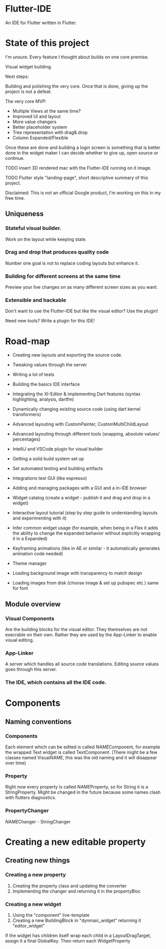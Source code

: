 # Flutter-IDE

An IDE for Flutter written in Flutter.


# State of this project

I'm unsure. Every feature I thought about builds on one core premise.

Visual widget building.

Next steps:

Building and polishing the very core. Once that is done, giving up the project is not a defeat.

The very core MVP:

- Multiple Views at the same time?
- Improved UI and layout
- More value changers
- Better placeholder system
- Tree representation with drag& drop
- Column Expanded/Flexible

Once these are done and building a login screen is something that is better done in the widget maker
I can decide whether to give up, open source or continue.





TODO insert 3D rendered mac with the Flutter-IDE running on it image.

TODO Flutter style "landing-page", short descriptive summary of this project.

Disclaimed: This is not an official Google product, I'm working on this in my free time.

## Uniqueness

### Stateful visual builder.

Work on the layout while keeping state.

### Drag and drop that produces quality code

Number one goal is not to replace coding layouts but enhance it.

### Building for different screens at the same time

Preview your live changes on as many different screen sizes as you want.

### Extensible and hackable

Don't want to use the Flutter-IDE but like the visual editor? Use the plugin!

Need new tools? Write a plugin for this IDE!



# Road-map

- Creating new layouts and exporting the source code.

- Tweaking values through the server

- Writing a lot of tests

- Building the basics IDE interface

- Integrating the XI-Editor & implementing Dart features (syntax highlighting, 
analysis, dartfm)

- Dynamically changing existing source code (using dart kernel transformers)

- Advanced layouting with CustomPainter, CustomMultiChildLayout

- Advanced layouting through different tools (snapping, absolute values/ 
percentages)

- IntelliJ and VSCode plugin for visual builder

- Getting a solid build system set up

- Set automated testing and building artifacts 

- Integrations test GUI (like espresso)

- Adding and managing packages with a GUI and a in-IDE browser

- Widget catalog (create a widget - publish it and drag and drop in a widget)

- Interactive layout tutorial (step by step guide to understanding layouts
and experimenting with it)

- Infer common widget usage (for example, when being in a Flex it adds the ability to change the expanded behavior without
explicitly wrapping it in a Expanded)

- Keyframing animations (like in AE or similar - it automatically generates animation code needed)

- Theme manager

- Loading background image with transparency to match design

- Loading images from disk (choose image & set up pubspec etc.) same for font


## Module overview

### Visual Components

Are the building blocks for the visual editor. They themselves are not
execrable on their own. Rather they are used by the App-Linker to enable
visual editing.

### App-Linker

A server which handles all source code translations. Editing source values
goes through this server.

### The IDE, which contains all the IDE code.


# Components

## Naming conventions

### Components
Each element which can be edited is called $NAME$Component, for example the wrapped
Text widget is called TextComponent.
(There might be a few classes named Visual$NAME$, this was the old naming and it will disappear over time)

### Property

Right now every property is called $NAME$Property, so for String it is a StringProperty.
Might be changed in the future because some names clash with flutters diagnostics.

### PropertyChanger

$NAME$Changer - StringChanger

# Creating a new editable property

## Creating new things

### Creating a new property

1. Creating the property class and updating the converter
2. Implementing the changer and returning it in the propertyBloc


### Creating a new widget

1. Using the "component" live-template
2. Creating a new BuildingBlock in "dynmaic_widget" returning it "editor_widget"

If the widget has children itself wrap each child in a LayoutDragTarget, assign it a final GlobalKey. Then
return each WidgetProperty